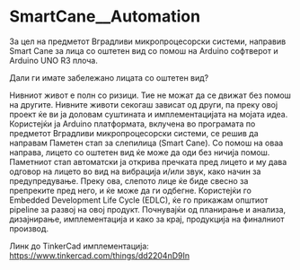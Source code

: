 # SmartCane__Automation
За цел на предметот Вградливи микропроцесорски системи, направив Smart Cane за лица со оштетен вид со помош на Arduino софтверот и Arduino UNO R3 плоча.

Дали ги имате забележано лицата со оштетен вид?

Нивниот живот е полн со ризици. Тие не можат да се движат без помош на другите. 
Нивните животи секогаш зависат од други, па преку овој проект ќе ви ја доловам суштината и имплементацијата на мојата идеа.
Користејќи ја Arduino платформата, вклучена во програмата по предметот Вградливи микропроцесорски системи, се решив да направам Паметен стап за слепилица (Smart Cane).
Со помош на оваа направа, лицето со оштетен вид ќе може да оди без ничија помош. 
Паметниот стап автоматски ја открива пречката пред лицето и му дава одговор на лицето во вид на вибрација и/или звук, како начин за предупредување. 
Преку ова, слепото лице ќе биде свесно за препреките пред него, и ќе може да ги одбегне.
Користејќи го Embedded Development Life Cycle (EDLC), ќе го прикажам општиот pipeline
за развој на овој продукт. Почнувајќи од планирање и анализа, дизајнирање, имплементација
и како за крај, продукција на финалниот производ.

Линк до TinkerCad имплементација: https://www.tinkercad.com/things/dd2204nD9In
